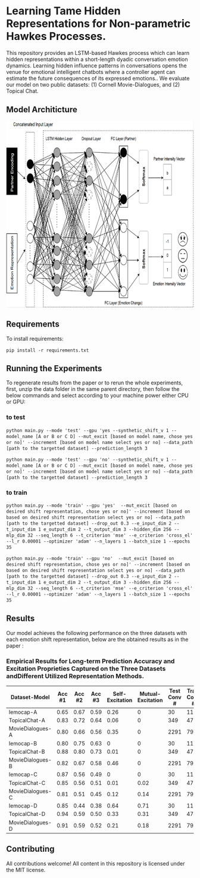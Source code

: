 #  Learning Tame Hidden Representations for Non-parametric Hawkes Processes.


This repository provides an LSTM-based Hawkes process which can learn hidden representations within a short-length dyadic conversation emotion dynamics. Learning hidden influence patterns in conversations opens the venue for emotional intelligent chatbots where a controller agent can estimate the future consequences of its expressed emotions.. We evaluate our model on two public datasets: (1) Cornell Movie-Dialogues, and (2) Topical Chat. 


## Model Architicture
<img src="fig_arc.PNG" width="800" height="500">


## Requirements

To install requirements:

```setup
pip install -r requirements.txt
```

## Running the Experiments

To regenerate results from the paper or to rerun the whole experiments, first, unzip the data folder in the same parent directory, then follow the below commands and select according to your machine power either CPU or GPU:

### to test
```
python main.py --mode 'test' --gpu 'yes --synthetic_shift_v 1 --model_name [A or B or C D] --mut_excit [based on model name, chose yes or no]' --increment [based on model name select yes or no] --data_path [path to the targetted dataset] --prediction_length 3
```
```
python main.py --mode 'test' --gpu 'no' --synthetic_shift_v 1 --model_name [A or B or C D] --mut_excit [based on model name, chose yes or no]' --increment [based on model name select yes or no] --data_path [path to the targetted dataset] --prediction_length 3

```
### to train
```
python main.py --mode 'train' --gpu 'yes'  --mut_excit [based on desired shift representation, chose yes or no]' --increment [based on based on desired shift representation select yes or no] --data_path [path to the targetted dataset] --drop_out 0.3 --e_input_dim 2 --t_input_dim 1 e_output_dim 2 --t_output_dim 3 --hidden_dim 256 --mlp_dim 32 --seq_length 6 --t_criterion 'mse' --e_criterion 'cross_el' --l_r 0.00001 --optimizer 'adam' --n_layers 1 --batch_size 1 --epochs 35
```
```
python main.py --mode 'train' --gpu 'no'  --mut_excit [based on desired shift representation, chose yes or no]' --increment [based on based on desired shift representation select yes or no] --data_path [path to the targetted dataset] --drop_out 0.3 --e_input_dim 2 --t_input_dim 1 e_output_dim 2 --t_output_dim 3 --hidden_dim 256 --mlp_dim 32 --seq_length 6 --t_criterion 'mse' --e_criterion 'cross_el' --l_r 0.00001 --optimizer 'adam' --n_layers 1 --batch_size 1 --epochs 35

```


## Results

Our model achieves the following performance on the three datasets with each emotion shift representation, below are the obtained results as in the paper :

###  Empirical Results for Long-term Prediction Accuracy and Excitation Proprieties Captured on the Three Datasets andDifferent Utilized Representation Methods.


Dataset-Model|Acc #1 | Acc #2 | Acc #3 | Self-Excitation|  Mutual-Excitation|  Test Conv # | Train Conv #|
| ------------------ |---------------- | -------------- | ------------------ |---------------- |---------------- |------------------ |---------------- |
Iemocap-A|0.65|0.67|0.59|0.26|0|30|119|
|TopicalChat-A|0.83|0.72|0.64|0.06|0|349|4742|
|MovieDialogues-A|0.80|0.66|0.56|0.35|0|2291|7999|
|Iemocap-B|0.80|0.75|0.63|0|0|30|119|
|TopicalChat-B|0.88|0.80|0.73|0.01|0|349|4742|
|MovieDialogues-B|0.82|0.67|0.58|0.46|0|2291|7999|
|Iemocap-C|0.87|0.56|0.49|0|0|30|119|
|TopicalChat-C|0.85|0.56|0.51|0.01|0.02|349|4742|
|MovieDialogues-C|0.81|0.51|0.45|0.12|0.14|2291|7999|
|Iemocap-D|0.85|0.44|0.38|0.64|0.71|30|119|
|TopicalChat-D|0.94|0.59|0.50|0.33|0.31|349|4742|
|MovieDialogues-D|0.91|0.59|0.52|0.21|0.18|2291|7999|


## Contributing
All contributions welcome! All content in this repository is licensed under the MIT license.




